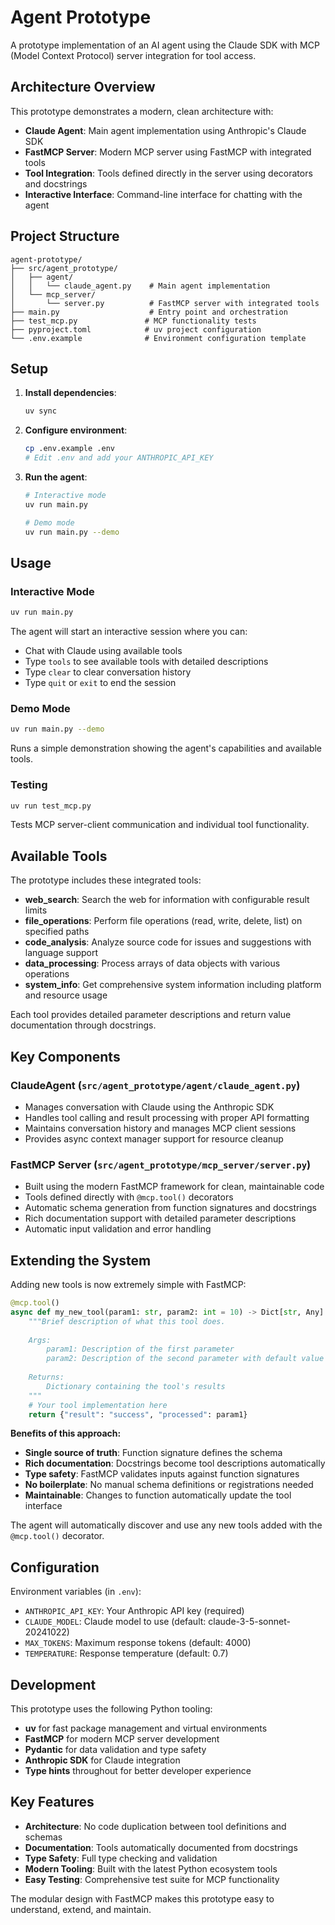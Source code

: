 # Agent Prototype

A prototype implementation of an AI agent using the Claude SDK with MCP (Model Context Protocol) server integration for tool access.

## Architecture Overview

This prototype demonstrates a modern, clean architecture with:

- **Claude Agent**: Main agent implementation using Anthropic's Claude SDK
- **FastMCP Server**: Modern MCP server using FastMCP with integrated tools
- **Tool Integration**: Tools defined directly in the server using decorators and docstrings
- **Interactive Interface**: Command-line interface for chatting with the agent

## Project Structure

```
agent-prototype/
├── src/agent_prototype/
│   ├── agent/
│   │   └── claude_agent.py    # Main agent implementation
│   └── mcp_server/
│       └── server.py          # FastMCP server with integrated tools
├── main.py                    # Entry point and orchestration
├── test_mcp.py               # MCP functionality tests
├── pyproject.toml            # uv project configuration
└── .env.example              # Environment configuration template
```

## Setup

1. **Install dependencies**:
   ```bash
   uv sync
   ```

2. **Configure environment**:
   ```bash
   cp .env.example .env
   # Edit .env and add your ANTHROPIC_API_KEY
   ```

3. **Run the agent**:
   ```bash
   # Interactive mode
   uv run main.py
   
   # Demo mode
   uv run main.py --demo
   ```

## Usage

### Interactive Mode
```bash
uv run main.py
```

The agent will start an interactive session where you can:
- Chat with Claude using available tools
- Type `tools` to see available tools with detailed descriptions
- Type `clear` to clear conversation history
- Type `quit` or `exit` to end the session

### Demo Mode
```bash
uv run main.py --demo
```

Runs a simple demonstration showing the agent's capabilities and available tools.

### Testing
```bash
uv run test_mcp.py
```

Tests MCP server-client communication and individual tool functionality.

## Available Tools

The prototype includes these integrated tools:

- **web_search**: Search the web for information with configurable result limits
- **file_operations**: Perform file operations (read, write, delete, list) on specified paths
- **code_analysis**: Analyze source code for issues and suggestions with language support
- **data_processing**: Process arrays of data objects with various operations
- **system_info**: Get comprehensive system information including platform and resource usage

Each tool provides detailed parameter descriptions and return value documentation through docstrings.

## Key Components

### ClaudeAgent (`src/agent_prototype/agent/claude_agent.py`)
- Manages conversation with Claude using the Anthropic SDK
- Handles tool calling and result processing with proper API formatting
- Maintains conversation history and manages MCP client sessions
- Provides async context manager support for resource cleanup

### FastMCP Server (`src/agent_prototype/mcp_server/server.py`)
- Built using the modern FastMCP framework for clean, maintainable code
- Tools defined directly with `@mcp.tool()` decorators
- Automatic schema generation from function signatures and docstrings
- Rich documentation support with detailed parameter descriptions
- Automatic input validation and error handling

## Extending the System

Adding new tools is now extremely simple with FastMCP:

```python
@mcp.tool()
async def my_new_tool(param1: str, param2: int = 10) -> Dict[str, Any]:
    """Brief description of what this tool does.
    
    Args:
        param1: Description of the first parameter
        param2: Description of the second parameter with default value
        
    Returns:
        Dictionary containing the tool's results
    """
    # Your tool implementation here
    return {"result": "success", "processed": param1}
```

**Benefits of this approach:**
- **Single source of truth**: Function signature defines the schema
- **Rich documentation**: Docstrings become tool descriptions automatically
- **Type safety**: FastMCP validates inputs against function signatures
- **No boilerplate**: No manual schema definitions or registrations needed
- **Maintainable**: Changes to function automatically update the tool interface

The agent will automatically discover and use any new tools added with the `@mcp.tool()` decorator.

## Configuration

Environment variables (in `.env`):
- `ANTHROPIC_API_KEY`: Your Anthropic API key (required)
- `CLAUDE_MODEL`: Claude model to use (default: claude-3-5-sonnet-20241022)
- `MAX_TOKENS`: Maximum response tokens (default: 4000)
- `TEMPERATURE`: Response temperature (default: 0.7)

## Development

This prototype uses the following Python tooling:
- **uv** for fast package management and virtual environments
- **FastMCP** for modern MCP server development
- **Pydantic** for data validation and type safety
- **Anthropic SDK** for Claude integration
- **Type hints** throughout for better developer experience

## Key Features

- **Architecture**: No code duplication between tool definitions and schemas
- **Documentation**: Tools automatically documented from docstrings
- **Type Safety**: Full type checking and validation
- **Modern Tooling**: Built with the latest Python ecosystem tools
- **Easy Testing**: Comprehensive test suite for MCP functionality


The modular design with FastMCP makes this prototype easy to understand, extend, and maintain.